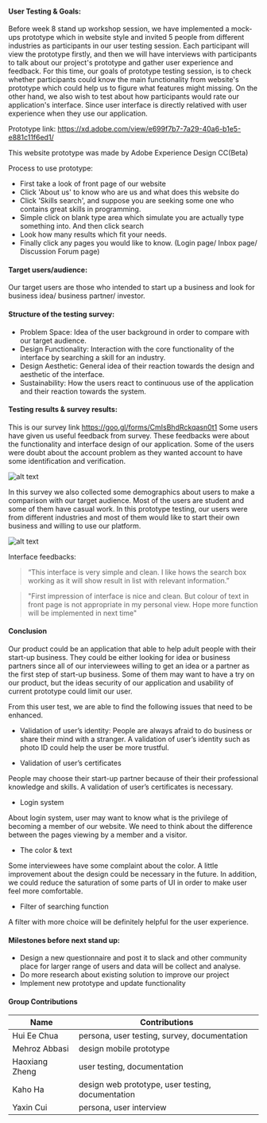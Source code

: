 #### User Testing & Goals:
Before week 8 stand up workshop session, we have implemented a mock-ups prototype which in website style and invited 5 people from different industries as participants in our user testing session. Each participant will view the prototype firstly, and then we will have interviews with participants to talk about our project's prototype and gather user experience and feedback. For this time, our goals of prototype testing session, is to check whether participants could know the main functionality from website's prototype which could help us to figure what features might missing. On the other hand, we also wish to test about how participants would rate our application's interface. Since user interface is directly relatived with user experience when they use our application.


Prototype link: https://xd.adobe.com/view/e699f7b7-7a29-40a6-b1e5-e881c11f6ed1/

This website prototype was made by Adobe Experience Design CC(Beta)

Process to use prototype:
- First take a look of front page of our website
- Click 'About us' to know who are us and what does this website do
- Click 'Skills search', and suppose you are seeking some one who contains great skills in programming.
- Simple click on blank type area which simulate you are actually type something into. And then click search
- Look how many results which fit your needs.
- Finally click any pages you would like to know. (Login page/ Inbox page/ Discussion Forum page)





#### Target users/audience:
Our target users are those who intended to start up a business and look for business idea/ business partner/ investor. 


#### Structure of the testing survey:
-	Problem Space: Idea of the user background in order to compare with our target audience. 
-	Design Functionality: Interaction with the core functionality of the interface by searching a skill for an industry.
-	Design Aesthetic: General idea of their reaction towards the design and aesthetic of the interface.
-	Sustainability: How the users react to continuous use of the application and their reaction towards the system. 


#### Testing results & survey results: 

This is our survey link https://goo.gl/forms/CmIsBhdRckqasn0t1
Some users have given us useful feedback from survey. These feedbacks were about the functionality and interface design of our application. Some of the users were doubt about the account problem as they wanted account to have some identification and verification. 

![alt text](https://github.com/deco3500-2017/teamhighfive/blob/master/Week%208%20Stand%20Up/12.png)


In this survey we also collected some demographics about users to make a comparison with our target audience. Most of the users are student and some of them have casual work. In this prototype testing, our users were from different industries and most of them would like to start their own business and willing to use our platform. 

![alt text](https://github.com/deco3500-2017/teamhighfive/blob/master/Week%208%20Stand%20Up/1.png)

Interface feedbacks:

> “This interface is very simple and clean. I like hows the search box working as it will show result in list with relevant information.” 

> "First impression of interface is nice and clean. But colour of text in front page is not appropriate in my personal view. Hope more function will be implemented in next time"


#### Conclusion

Our product could be an application that able to help adult people with their start-up business. They could be either looking for idea or business partners since all of our interviewees willing to get an idea or a partner as the first step of start-up business. Some of them may want to have a try on our product, but the ideas security of our application and usability of current prototype could limit our user.

From this user test, we are able to find the following issues that need to be enhanced.

- Validation of user’s identity: People are always afraid to do business or share their mind with a stranger. A validation of user’s identity such as photo ID could help the user be more trustful.


- Validation of user’s certificates

People may choose their start-up partner because of their their professional knowledge and skills.  A validation of user’s certificates is necessary.


- Login system

About login system, user may want to know what is the privilege of becoming a member of our website. We need to think about the difference between the pages viewing by a member and a visitor. 


- The color & text

Some interviewees have some complaint about the color. A little improvement about the design could be necessary in the future. In addition, we could reduce the saturation of some parts of UI in order to make user feel more comfortable.


- Filter of searching function

A filter with more choice will be definitely helpful for the user experience.




#### Milestones before next stand up:
- Design a new questionnaire and post it to slack and other community place for larger range of users and data will be collect and analyse. 
- Do more research about existing solution to improve our project
- Implement new prototype and update functionality

#### Group Contributions
Name | Contributions
-- | --- 
Hui Ee Chua | persona, user testing, survey, documentation
Mehroz Abbasi | design mobile prototype
Haoxiang Zheng | user testing, documentation
Kaho Ha | design web prototype, user testing, documentation
Yaxin Cui |  persona, user interview
